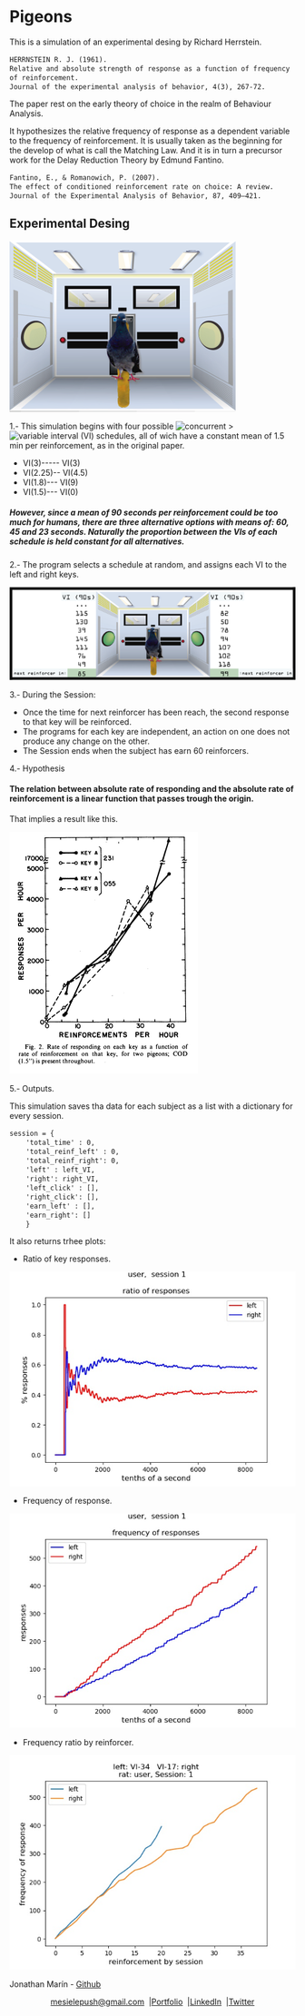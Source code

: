 # Pigeons
This is a simulation of an experimental desing by Richard Herrstein.
    
    HERRNSTEIN R. J. (1961).
    Relative and absolute strength of response as a function of frequency of reinforcement.
    Journal of the experimental analysis of behavior, 4(3), 267-72. 

The paper rest on the early theory of choice in the realm of Behaviour Analysis.

It hypothesizes the relative frequency of response as a dependent variable to the frequency of reinforcement. It is usually taken as the beginning for the develop of what is call the Matching Law. And it is in turn a precursor work for the Delay Reduction Theory by Edmund Fantino.

    Fantino, E., & Romanowich, P. (2007).
    The effect of conditioned reinforcement rate on choice: A review.
    Journal of the Experimental Analysis of Behavior, 87, 409–421.


## Experimental Desing
![game caption](https://github.com/mesielepush/Pigeons/blob/master/img/for_readmd.png)

1.- This simulation begins with four possible ![concurrent >](https://en.wikipedia.org/wiki/Reinforcement#Concurrent_schedules) ![variable interval (VI) schedules](https://dictionary.apa.org/variable-interval-schedule), all of wich have a constant mean of 1.5 min per reinforcement, as in the original paper.

* VI(3)----- VI(3)
* VI(2.25)-- VI(4.5)
* VI(1.8)--- VI(9)
* VI(1.5)--- VI(0)

##### However, since a mean of 90 seconds per reinforcement could be too much for humans, there are three alternative options with means of: 60, 45 and 23 seconds. Naturally the proportion between the VIs of each schedule is held constant for all alternatives.

2.- The program selects a schedule at random, and assigns each VI to the left and right keys.

![game caption example](https://github.com/mesielepush/Pigeons/blob/master/img/for_readmd2.png)

3.- During the Session:
* Once the time for next reinforcer has been reach, the second response to that key will be reinforced.
* The programs for each key are independent, an action on one does not produce any change on the other.
* The Session ends when the subject has earn 60 reinforcers.

4.- Hypothesis

#### The relation between absolute rate of responding and the absolute rate of reinforcement is a linear function that passes trough the origin.

That implies a result like this.

[![graph](https://github.com/mesielepush/Pigeons/blob/master/img/matching_graph1.png)](https://www.ncbi.nlm.nih.gov/pmc/articles/PMC1404074/?page=2)

5.- Outputs.

This simulation saves tha data for each subject as a list with a dictionary for every session.

    session = {
        'total_time' : 0,
        'total_reinf_left' : 0,
        'total_reinf_right': 0,
        'left' : left_VI,
        'right': right_VI,
        'left_click' : [],
        'right_click': [],
        'earn_left' : [],
        'earn_right': []
        }

It also returns trhee plots:
* Ratio of key responses.

![graph](https://github.com/mesielepush/Pigeons/blob/master/img/for_readmd_5.jpg)

* Frequency of response.

![graph](https://github.com/mesielepush/Pigeons/blob/master/img/for_readmd_4.jpg)

* Frequency ratio by reinforcer.

![graph](https://github.com/mesielepush/Pigeons/blob/master/img/for_readmd_3.jpg)

Jonathan Marín - [Github](https://github.com/mesielepush)

</p>
<p align="center" style="display: flex; justify-content: center; align-items: center;">
    <a target="_blank" href="https://mail.google.com/mail/?view=cm&fs=1&tf=1&to=mesielepush@gmail.com">
      mesielepush@gmail.com
    </a> &nbsp; |
    <a target="_blank" href="https://github.com/mesielepush?tab=repositories">
       Portfolio
    </a> &nbsp; |
    <a target="_blank" href="https://www.linkedin.com/in/jonathan-nava-mar%C3%ADn-94659318b/">
      LinkedIn
    </a> &nbsp; |
    <a target="_blank" href="">
      Twitter
    </a>
</p>
